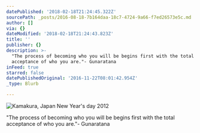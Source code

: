 ```yaml
---
datePublished: '2018-02-18T21:24:45.322Z'
sourcePath: _posts/2016-08-18-7b164daa-18c7-4724-9a66-f7ed26573e5c.md
author: []
via: {}
dateModified: '2018-02-18T21:24:43.823Z'
title: ''
publisher: {}
description: >-
  "The process of becoming who you will be begins first with the total
  acceptance of who you are."- Gunaratana
inFeed: true
starred: false
datePublishedOriginal: '2016-11-22T08:01:42.954Z'
_type: Blurb

---
```

![Kamakura, Japan New Year's day 2012](https://the-grid-user-content.s3-us-west-2.amazonaws.com/ac6ed05d-4696-4338-b1bb-6499d5f164aa.jpg)

"The process of becoming who you will be begins first with the total acceptance of who you are."- Gunaratana